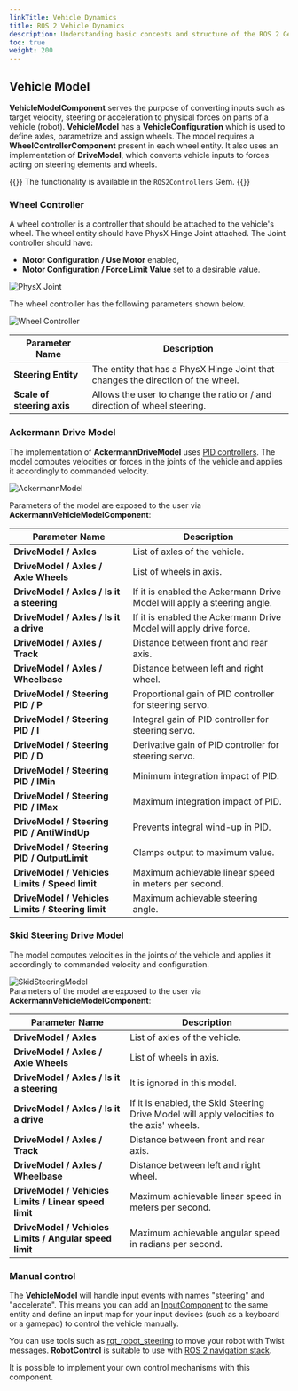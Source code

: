 ```yaml
---
linkTitle: Vehicle Dynamics
title: ROS 2 Vehicle Dynamics
description: Understanding basic concepts and structure of the ROS 2 Gem's vehicle dynamics in Open 3D Engine (O3DE).
toc: true
weight: 200
---
```


## Vehicle Model

**VehicleModelComponent** serves the purpose of converting inputs such as target velocity, steering or acceleration to physical forces on parts of a vehicle (robot). **VehicleModel** has a **VehicleConfiguration** which is used to define axles, parametrize and assign wheels. The model requires a **WheelControllerComponent** present in each wheel entity. It also uses an implementation of **DriveModel**, which converts vehicle inputs to forces acting on steering elements and wheels.

{{<note>}}
The functionality is available in the `ROS2Controllers` Gem.
{{</note>}}


### Wheel Controller

A wheel controller is a controller that should be attached to the vehicle's wheel. The wheel entity should have PhysX Hinge Joint attached. The Joint controller should have:
 - **Motor Configuration / Use Motor** enabled,
 - **Motor Configuration / Force Limit Value** set to a desirable value.

![PhysX Joint](/images/user-guide/gems/ros2/physx_joint.png)

The wheel controller has the following parameters shown below.

![Wheel Controller](/images/user-guide/gems/ros2/wheelController.png)  

| Parameter Name             | Description                                                                      |
| -------------------------- | -------------------------------------------------------------------------------- |
| **Steering Entity**        | The entity that has a PhysX Hinge Joint that changes the direction of the wheel. |
| **Scale of steering axis** | Allows the user to change the ratio or / and direction of wheel steering.        |

### Ackermann Drive Model

The implementation of **AckermannDriveModel** uses [PID controllers](https://en.wikipedia.org/wiki/PID_controller). The model computes velocities or forces in the joints of the vehicle and applies it accordingly to commanded velocity.

![AckermannModel](/images/user-guide/gems/ros2/ackermanModel.png)

Parameters of the model are exposed to the user via **AckermannVehicleModelComponent**:

| Parameter Name                                    | Description                                                             |
| ------------------------------------------------- | ----------------------------------------------------------------------- |
| **DriveModel / Axles**                            | List of axles of the vehicle.                                           |
| **DriveModel / Axles / Axle Wheels**              | List of wheels in axis.                                                 |
| **DriveModel / Axles / Is it a steering**         | If it is enabled the Ackermann Drive Model will apply a steering angle. |
| **DriveModel / Axles / Is it a drive**            | If it is enabled the Ackermann Drive Model will apply drive force.      |
| **DriveModel / Axles / Track**                    | Distance between front and rear axis.                                   |
| **DriveModel / Axles / Wheelbase**                | Distance between left and right wheel.                                  |
| **DriveModel / Steering PID / P**                 | Proportional gain of PID controller for steering servo.                 |
| **DriveModel / Steering PID / I**                 | Integral gain of PID controller for steering servo.                     |
| **DriveModel / Steering PID / D**                 | Derivative gain of PID controller for steering servo.                   |
| **DriveModel / Steering PID / IMin**              | Minimum integration impact of PID.                                      |
| **DriveModel / Steering PID / IMax**              | Maximum integration impact of PID.                                      |
| **DriveModel / Steering PID / AntiWindUp**        | Prevents integral wind-up in PID.                                       |
| **DriveModel / Steering PID / OutputLimit**       | Clamps output to maximum value.                                         |
| **DriveModel / Vehicles Limits / Speed limit**    | Maximum achievable linear speed in meters per second.                   |
| **DriveModel / Vehicles Limits / Steering limit** | Maximum achievable steering angle.                                      |

### Skid Steering Drive Model
The model computes velocities in the joints of the vehicle and applies it accordingly to commanded velocity and configuration.

![SkidSteeringModel](/images/user-guide/gems/ros2/skidSteeringModel.png)  
Parameters of the model are exposed to the user via **AckermannVehicleModelComponent**:

| Parameter Name                                         | Description                                                                                |
| ------------------------------------------------------ | ------------------------------------------------------------------------------------------ |
| **DriveModel / Axles**                                 | List of axles of the vehicle.                                                              |
| **DriveModel / Axles / Axle Wheels**                   | List of wheels in axis.                                                                    |
| **DriveModel / Axles / Is it a steering**              | It is ignored in this model.                                                               |
| **DriveModel / Axles / Is it a drive**                 | If it is enabled, the Skid Steering Drive Model will apply velocities to the axis' wheels. |
| **DriveModel / Axles / Track**                         | Distance between front and rear axis.                                                      |
| **DriveModel / Axles / Wheelbase**                     | Distance between left and right wheel.                                                     |
| **DriveModel / Vehicles Limits / Linear speed limit**  | Maximum achievable linear speed in meters per second.                                      |
| **DriveModel / Vehicles Limits / Angular speed limit** | Maximum achievable angular speed in radians per second.                                    |

### Manual control

The **VehicleModel** will handle input events with names "steering" and "accelerate". This means you can add an [InputComponent](/docs/user-guide/components/reference/gameplay/input/) to the same entity and define an input map for your input devices (such as a keyboard or a gamepad) to control the vehicle manually.

You can use tools such as [rqt_robot_steering](https://index.ros.org/p/rqt_robot_steering/) to move your robot with Twist messages. **RobotControl** is suitable to use with [ROS 2 navigation stack](https://navigation.ros.org/).

It is possible to implement your own control mechanisms with this component.
